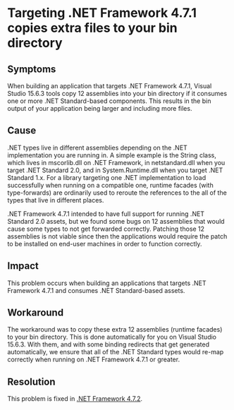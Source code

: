 # Targeting .NET Framework 4.7.1 copies extra files to your bin directory

## Symptoms

When building an application that targets .NET Framework 4.7.1, Visual Studio 15.6.3 tools copy 12 assemblies into your bin directory if it consumes one or more .NET Standard-based components.
This results in the bin output of your application being larger and including more files.

## Cause

.NET types live in different assemblies depending on the .NET implementation you are running in. A simple example is the String class, which lives in mscorlib.dll on .NET Framework, in netstandard.dll when you target .NET Standard 2.0, and in System.Runtime.dll when you target .NET Standard 1.x. For a library targeting one .NET implementation to load successfully when running on a compatible one, runtime facades (with type-forwards) are ordinarily used to reroute the references to the all of the types that live in different places.

.NET Framework 4.7.1 intended to have full support for running .NET Standard 2.0 assets, but we found some bugs on 12 assemblies that would cause some types to not get forwarded correctly. Patching those 12 assemblies is not viable since then the applications would require the patch to be installed on end-user machines in order to function correctly.

## Impact

This problem occurs when building an applications that targets .NET Framework 4.7.1 and consumes .NET Standard-based assets.

## Workaround

The workaround was to copy these extra 12 assemblies (runtime facades) to your bin directory. This is done automatically for you on Visual Studio 15.6.3. With them, and with some binding redirects that get generated automatically, we ensure that all of the .NET Standard types would re-map correctly when running on .NET Framework 4.7.1 or greater.

## Resolution

This problem is fixed in [.NET Framework 4.7.2](http://go.microsoft.com/fwlink/?LinkId=863281).
